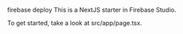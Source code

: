 firebase deploy
This is a NextJS starter in Firebase Studio.

To get started, take a look at src/app/page.tsx.
